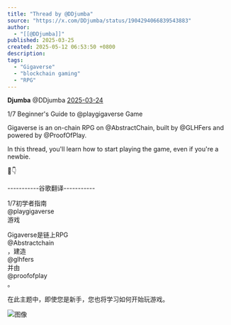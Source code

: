 ```yaml
---
title: "Thread by @DDjumba"
source: "https://x.com/DDjumba/status/1904294066839543883"
author:
  - "[[@DDjumba]]"
published: 2025-03-25
created: 2025-05-12 06:53:50 +0800
description:
tags:
  - "Gigaverse"
  - "blockchain gaming"
  - "RPG"
---
```

**Djumba** @DDjumba [2025-03-24](https://x.com/DDjumba/status/1904294066839543883)

1/7 Beginner's Guide to @playgigaverse Game

Gigaverse is an on-chain RPG on @AbstractChain, built by @GLHFers and powered by @ProofOfPlay.

In this thread, you'll learn how to start playing the game, even if you're a newbie.

🧵👇  
  
\-----------谷歌翻译-----------  
  
1/7初学者指南  
@playgigaverse  
游戏  
  
Gigaverse是链上RPG  
@Abstractchain  
，建造  
@glhfers  
并由  
@proofofplay  
。  
  
在此主题中，即使您是新手，您也将学习如何开始玩游戏。

![图像](https://pbs.twimg.com/media/Gm1cSt9bYAEYMSt?format=jpg&name=large)